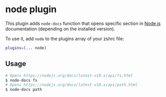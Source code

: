 # node plugin

This plugin adds `node-docs` function that opens specific section in [Node.js](https://nodejs.org)
documentation (depending on the installed version).

To use it, add `node` to the plugins array of your zshrc file:

```zsh
plugins=(... node)
```

## Usage

```zsh
# Opens https://nodejs.org/docs/latest-v10.x/api/fs.html
$ node-docs fs
# Opens https://nodejs.org/docs/latest-v10.x/api/path.html
$ node-docs path
```
